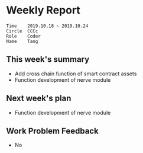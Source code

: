 # Weekly Report 
```
Time	2019.10.18 ~ 2019.10.24
Circle	CCCc
Role	Coder
Name	Tang
```
## This week's summary
- Add cross chain function of smart contract assets
- Function development of nerve module

## Next week's plan

-  Function development of nerve module

## Work Problem Feedback
- No

